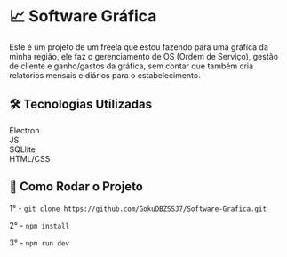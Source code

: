 # 📈​ Software Gráfica

Este é um projeto de um freela que estou fazendo para uma gráfica da minha região, ele faz o gerenciamento de OS (Ordem de Serviço), gestão de cliente e ganho/gastos da gráfica, sem contar que também cria relatórios mensais e diários para o estabelecimento.

## 🛠️ Tecnologias Utilizadas

Electron \
JS \
SQLlite \
HTML/CSS

## 🚀 Como Rodar o Projeto

1° - `git clone https://github.com/GokuDBZSSJ7/Software-Grafica.git`

2° - `npm install`

3° - `npm run dev`
